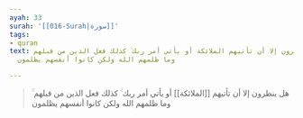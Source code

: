 ```yaml
---
ayah: 33
surah: '[[016-Surah|سورة]]'
tags:
- quran
text: هل ينظرون إلا أن تأتيهم الملائكة أو يأتي أمر ربك ۚ كذلك فعل الذين من قبلهم ۚ
  وما ظلمهم الله ولكن كانوا أنفسهم يظلمون

---
```

> هل ينظرون إلا أن تأتيهم [[الملائكة]] أو يأتي أمر ربك ۚ كذلك فعل الذين من قبلهم ۚ وما ظلمهم الله ولكن كانوا أنفسهم يظلمون
